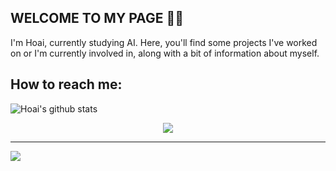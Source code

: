 ## WELCOME TO MY PAGE 👋😊
I'm Hoai, currently studying AI. Here, you'll find some projects I've worked on or I'm currently involved in, along with a bit of information about myself.

## How to reach me: 
![Hoai's github stats](https://github-readme-stats-git-masterrstaa-rickstaa.vercel.app/api?username=huuhoai24&show_icons=true&theme=tokyonight&hide=contribs,prs,issues)
<div align="center"><img src="https://github-readme-stats.vercel.app/api?username=huuhoai24&show_icons=true&count_private=true&hide_border=true" align="center" /></div>




---
[![](https://visitcount.itsvg.in/api?id=huuhoai24&icon=0&color=0)](https://visitcount.itsvg.in)

